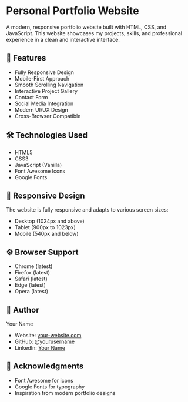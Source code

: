 # Personal Portfolio Website

A modern, responsive portfolio website built with HTML, CSS, and JavaScript. This website showcases my projects, skills, and professional experience in a clean and interactive interface.

## 🌟 Features

- Fully Responsive Design
- Mobile-First Approach
- Smooth Scrolling Navigation
- Interactive Project Gallery
- Contact Form
- Social Media Integration
- Modern UI/UX Design
- Cross-Browser Compatible

## 🛠️ Technologies Used

- HTML5
- CSS3
- JavaScript (Vanilla)
- Font Awesome Icons
- Google Fonts

## 📱 Responsive Design

The website is fully responsive and adapts to various screen sizes:
- Desktop (1024px and above)
- Tablet (900px to 1023px)
- Mobile (540px and below)

## ⚙️ Browser Support

- Chrome (latest)
- Firefox (latest)
- Safari (latest)
- Edge (latest)
- Opera (latest)

## 👤 Author

Your Name
- Website: [your-website.com](https://husnain-khaliq-portfolio.vercel.app)
- GitHub: [@yourusername](https://github.com/boiledpotatoe)
- LinkedIn: [Your Name](https://linkedin.com/in/husnain-khaliq-5414b9277)

## 🙏 Acknowledgments

- Font Awesome for icons
- Google Fonts for typography
- Inspiration from modern portfolio designs
